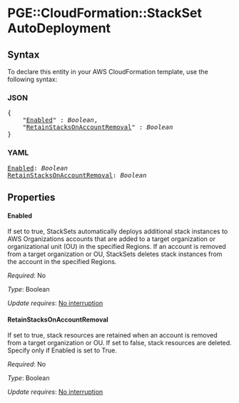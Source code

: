# PGE::CloudFormation::StackSet AutoDeployment

## Syntax

To declare this entity in your AWS CloudFormation template, use the following syntax:

### JSON

<pre>
{
    "<a href="#enabled" title="Enabled">Enabled</a>" : <i>Boolean</i>,
    "<a href="#retainstacksonaccountremoval" title="RetainStacksOnAccountRemoval">RetainStacksOnAccountRemoval</a>" : <i>Boolean</i>
}
</pre>

### YAML

<pre>
<a href="#enabled" title="Enabled">Enabled</a>: <i>Boolean</i>
<a href="#retainstacksonaccountremoval" title="RetainStacksOnAccountRemoval">RetainStacksOnAccountRemoval</a>: <i>Boolean</i>
</pre>

## Properties

#### Enabled

If set to true, StackSets automatically deploys additional stack instances to AWS Organizations accounts that are added to a target organization or organizational unit (OU) in the specified Regions. If an account is removed from a target organization or OU, StackSets deletes stack instances from the account in the specified Regions.

_Required_: No

_Type_: Boolean

_Update requires_: [No interruption](https://docs.aws.amazon.com/AWSCloudFormation/latest/UserGuide/using-cfn-updating-stacks-update-behaviors.html#update-no-interrupt)

#### RetainStacksOnAccountRemoval

If set to true, stack resources are retained when an account is removed from a target organization or OU. If set to false, stack resources are deleted. Specify only if Enabled is set to True.

_Required_: No

_Type_: Boolean

_Update requires_: [No interruption](https://docs.aws.amazon.com/AWSCloudFormation/latest/UserGuide/using-cfn-updating-stacks-update-behaviors.html#update-no-interrupt)
